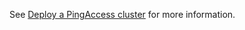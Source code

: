 See [Deploy a PingAccess cluster](https://pingidentity-devops.gitbook.io/devops/deploy/deploycompose/deploypacluster) for more information.
